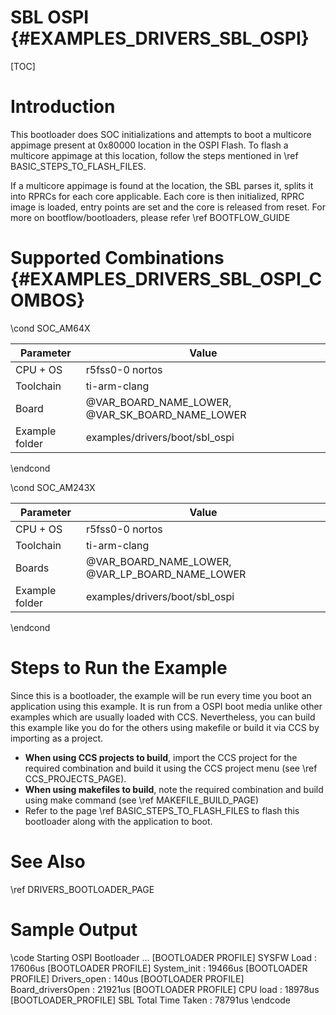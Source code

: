 # SBL OSPI {#EXAMPLES_DRIVERS_SBL_OSPI}

[TOC]

# Introduction

This bootloader does SOC initializations and attempts to boot a multicore appimage present at 0x80000 location in the OSPI Flash. To flash a multicore appimage at this location, follow the steps mentioned in \ref BASIC_STEPS_TO_FLASH_FILES.

If a multicore appimage is found at the location, the SBL parses it, splits it into RPRCs for each core applicable. Each core is then initialized, RPRC image is loaded, entry points are set and the core is released from reset. For more on bootflow/bootloaders, please refer \ref BOOTFLOW_GUIDE

# Supported Combinations {#EXAMPLES_DRIVERS_SBL_OSPI_COMBOS}

\cond SOC_AM64X

 Parameter      | Value
 ---------------|-----------
 CPU + OS       | r5fss0-0 nortos
 Toolchain      | ti-arm-clang
 Board          | @VAR_BOARD_NAME_LOWER, @VAR_SK_BOARD_NAME_LOWER
 Example folder | examples/drivers/boot/sbl_ospi

\endcond

\cond SOC_AM243X

 Parameter      | Value
 ---------------|-----------
 CPU + OS       | r5fss0-0 nortos
 Toolchain      | ti-arm-clang
 Boards         | @VAR_BOARD_NAME_LOWER, @VAR_LP_BOARD_NAME_LOWER
 Example folder | examples/drivers/boot/sbl_ospi

\endcond

# Steps to Run the Example

Since this is a bootloader, the example will be run every time you boot an application using this example. It is run from a OSPI boot media  unlike other examples which are usually loaded with CCS. Nevertheless, you can build this example like you do for the others using makefile or build it via CCS by importing as a project.

- **When using CCS projects to build**, import the CCS project for the required combination
  and build it using the CCS project menu (see \ref CCS_PROJECTS_PAGE).
- **When using makefiles to build**, note the required combination and build using
  make command (see \ref MAKEFILE_BUILD_PAGE)
- Refer to the page \ref BASIC_STEPS_TO_FLASH_FILES to flash this bootloader along with the application to boot.

# See Also

\ref DRIVERS_BOOTLOADER_PAGE

# Sample Output

\code
Starting OSPI Bootloader ...
[BOOTLOADER PROFILE] SYSFW Load                       :      17606us
[BOOTLOADER PROFILE] System_init                      :      19466us
[BOOTLOADER PROFILE] Drivers_open                     :        140us
[BOOTLOADER PROFILE] Board_driversOpen                :      21921us
[BOOTLOADER PROFILE] CPU load                         :      18978us
[BOOTLOADER_PROFILE] SBL Total Time Taken             :      78791us
\endcode